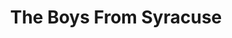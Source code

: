 ---
title: The Boys From Syracuse
year: 1979
opening_date: 1979-10-05
closing_date: 1979-10-20
layout: productions
featured_image: 
image_caption:
image_credit:
playbill: 
category: 
Theatre: Theatre Jacksonville
Venue: Little Theatre
cast:
  Seargeant: Stephen Baker
  Duke: Gary Rogers
  Angelo: Lynn Murray
  Corporal: Tommy Thomson
  Aegeon: Don Dunn
  Antipholus of Ephesus: Grier Wells
  Dromio of Ephesus: Collier Summers
  Tailor: Larry Weiler
  Antipholus of Syracuse: Terry Segovis
  Dromio of Syracuse: Stephen Turner
  Merchant of Syracuse: Jim Shaw
  Apprentice: Ed Lide
  Luce: Carole Dukes Hubert
  Adriana: Judy Wade
  Luciana: Karen Peterson
  Maid: 
    - Shirley Cooke
    - Liz McCall
  Sorcerer: Don Dunn
  Fatima: Connie Wesson
  Courtesan: 
    - Nancy Kaye
    - Pam Bristow
    - Renee Ganong
  Merchant of Ephesus: Bill Merwin
  Emilia: Helen Harris
  Citizen of Ephesus: 
    - Kathy Brown
    -  Richard Magnuson
    - Charles Nowlin
    - Karen Scroggins
crew:
  Director: Robert Knowles
  Musical Director: Rosalind MacEnulty
  Choreographer: Connie Wesson
  Scene Design: Hal Henderson
  Stage Manager: Doug Thomas
  Assistant Stage Manager: Amelia Senhausen
  Light Design: Kelly Hart
  Light Operator: Barbara Stillson
  Follow Spot: Sam Frankhouser
  Properties:
    - Pam Jackson
    - Valerie Howard
    - Tom Heffernan
  Key Grip: Marty Algrim
  Set Construction:
    - Sarah Barto
    - Marty Friedman
    - Frank Friedsam
    - Tom Heffernan
    - Sheila Henderson
    - Barbara Johnson
    - Bebe Schroder
    - Saul Sharf
    - Barbara Stillson
    - Jeanne Turney
  Costumes:
    - Gert Berman
    - Nancy Kaye
    - Bob Knowles
    - Judy Wade
  Publicity:
    - Jack Newson
    - Gerri Turbow
  Box Office:
    - Barbara Stillson
    - Leonard Alterman
    - Gert Berman
    - Shirley Cooke
    - Ann Dubow
    - Nancy Frankhouser
    - Sam Frankhouser
    - Sabina Meyer
    - Pat Somers
    - Esta Tkac
orchestra:
external_links:
---